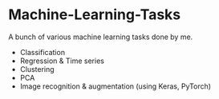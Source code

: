 # Machine-Learning-Tasks
A bunch of various machine learning tasks done by me.
* Classification
* Regression & Time series
* Clustering
* PCA
* Image recognition & augmentation (using Keras, PyTorch)
